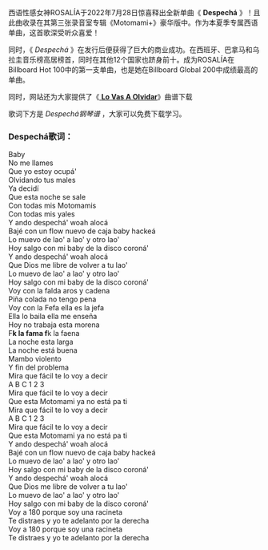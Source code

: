 

西语性感女神ROSALÍA于2022年7月28日惊喜释出全新单曲《 **Despechá**
》！且此曲收录在其第三张录音室专辑《Motomami+》豪华版中。作为本夏季专属西语单曲，这首歌深受听众喜爱！

同时，《 _Despechá_
》在发行后便获得了巨大的商业成功。在西班牙、巴拿马和乌拉圭音乐榜高居榜首，同时在其他12个国家也跻身前十。成为ROSALÍA在Billboard Hot
100中的第一支单曲，也是她在Billboard Global 200中成绩最高的单曲。

同时，网站还为大家提供了《[ **Lo Vas A Olvidar**](Music-12654.html "Lo Vas A Olvidar")》曲谱下载

歌词下方是 _Despechá钢琴谱_ ，大家可以免费下载学习。

### Despechá歌词：

Baby  
No me llames  
Que yo estoy ocupá'  
Olvidando tus males  
Ya decidí  
Que esta noche se sale  
Con todas mis Motomamis  
Con todas mis yales  
Y ando despechá' woah alocá  
Bajé con un flow nuevo de caja baby hackeá  
Lo muevo de lao' a lao' y otro lao'  
Hoy salgo con mi baby de la disco coroná'  
Y ando despechá' woah alocá  
Que Dios me libre de volver a tu lao'  
Lo muevo de lao' a lao' y otro lao'  
Hoy salgo con mi baby de la disco coroná'  
Voy con la falda aros y cadena  
Piña colada no tengo pena  
Voy con la Fefa ella es la jefa  
Ella lo baila ella me enseña  
Hoy no trabaja esta morena  
F**k la fama f**k la faena  
La noche esta larga  
La noche está buena  
Mambo violento  
Y fin del problema  
Mira que fácil te lo voy a decir  
A B C 1 2 3  
Mira que fácil te lo voy a decir  
Que esta Motomami ya no está pa ti  
Mira que fácil te lo voy a decir  
A B C 1 2 3  
Mira que fácil te lo voy a decir  
Que esta Motomami ya no está pa ti  
Y ando despechá' woah alocá  
Bajé con un flow nuevo de caja baby hackeá  
Lo muevo de lao' a lao' y otro lao'  
Hoy salgo con mi baby de la disco coroná'  
Y ando despechá' woah alocá  
Que Dios me libre de volver a tu lao'  
Lo muevo de lao' a lao' y otro lao'  
Hoy salgo con mi baby de la disco coroná'  
Voy a 180 porque soy una racineta  
Te distraes y yo te adelanto por la derecha  
Voy a 180 porque soy una racineta  
Te distraes y yo te adelanto por la derecha

